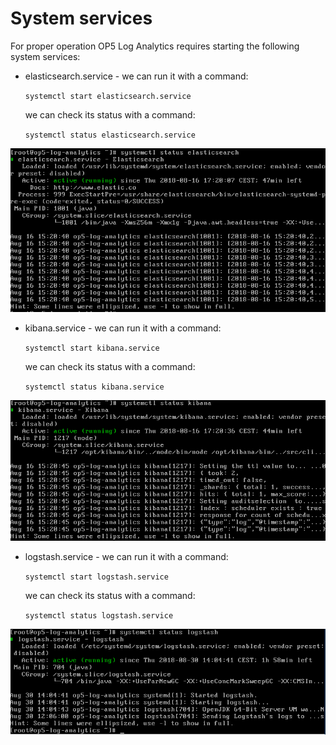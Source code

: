 # System services #


For proper operation OP5 Log Analytics requires starting the following system services:

- elasticsearch.service - 
  we can run it with a command:

	`systemctl start elasticsearch.service`

  we can check its status with a command:
  	
	`systemctl status elasticsearch.service`

![](/media/media/image86.PNG)

- kibana.service - 
  we can run it with a command:
 	
	`systemctl start kibana.service`

  we can check its status with a command:

	`systemctl status kibana.service`

![](/media/media/image87.PNG)

- logstash.service - 
   we can run it with a command:

	`systemctl start logstash.service`

   we can check its status with a command:

   	`systemctl status logstash.service`

![](/media/media/image88.PNG)
